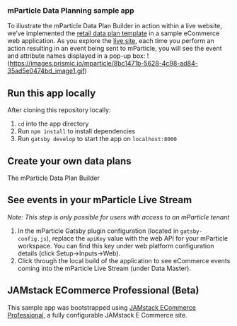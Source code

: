### mParticle Data Planning sample app
To illustrate the mParticle Data Plan Builder in action within a live website, we’ve implemented the [retail data plan template](https://docs.google.com/spreadsheets/d/1rEOSgNRfV7YRs_xbm2NJ_DEOBPTEJ2RIZRr0Y-TqnK8/) in a sample eCommerce web application. As you explore the [live site](https://dataplanningdemo.gatsbyjs.io/), each time you perform an action resulting in an event being sent to mParticle, you will see the event and attribute names displayed in a pop-up box:
!(https://images.prismic.io/mparticle/8bc1471b-5628-4c98-ad84-35ad5e0474bd_image1.gif)

## Run this app locally
After cloning this repository locally:
1) `cd` into the app directory
2) Run `npm install` to install dependencies
3) Run `gatsby develop` to start the app on `localhost:8000`

## Create your own data plans
The mParticle Data Plan Builder 

## See events in your mParticle Live Stream
_Note: This step is only possible for users with access to an mParticle tenant_
1) In the mParticle Gatsby plugin configuration (located in `gatsby-config.js`), replace the `apiKey` value with the web API for your mParticle workspace. You can find this key under web platform configuration details (click Setup->Inputs->Web).
2) Click through the local build of the application to see eCommerce events coming into the mParticle Live Stream (under Data Master).

## JAMstack ECommerce Professional (Beta)

This sample app was bootstrapped using [JAMstack ECommerce Professional](https://github.com/jamstack-cms/jamstack-ecommerce.git), a fully configurable JAMstack E Commerce site.
